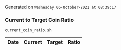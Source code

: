 Generated on `Wednesday 06-October-2021 at 08:39:17`

### Current to Target Coin Ratio
`current_coin_ratio.sh`

Date|Current|Target|Ratio
---|---|---|---
